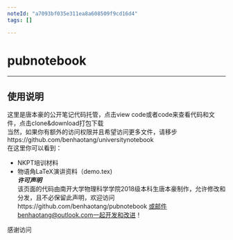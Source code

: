 ```yaml
---
noteId: "a7093bf035e311ea8a608509f9cd16d4"
tags: []

---
```


# pubnotebook
---
## 使用说明
这里是唐本豪的公开笔记代码托管，点击view code或者code来查看代码和文件，点击clone&download打包下载   
当然，如果你有额外的访问权限并且希望访问更多文件，请移步https://github.com/benhaotang/universitynotebook    
在这里你可以看到：
- NKPT培训材料
- 物语角LaTeX演讲资料（demo.tex)       
***许可声明***    
该页面的代码由南开大学物理科学学院2018级本科生唐本豪制作，允许修改和分发，且不必保留此声明，欢迎访问https://github.com/benhaotang/pubnotebook 或邮件benhaotang@outlook.com一起开发和改进！

感谢访问
